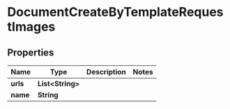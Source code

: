 

# DocumentCreateByTemplateRequestImages


## Properties

Name | Type | Description | Notes
------------ | ------------- | ------------- | -------------
**urls** | **List&lt;String&gt;** |  | 
**name** | **String** |  | 



